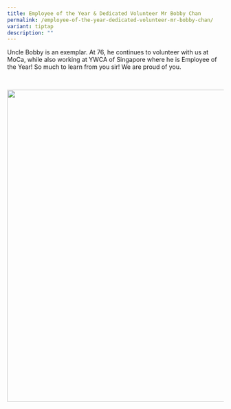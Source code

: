 ```yaml
---
title: Employee of the Year & Dedicated Volunteer Mr Bobby Chan
permalink: /employee-of-the-year-dedicated-volunteer-mr-bobby-chan/
variant: tiptap
description: ""
---
```

<p>Uncle Bobby is an exemplar. At 76, he continues to volunteer with us at
MoCa, while also working at YWCA of Singapore where he is Employee of the
Year! So much to learn from you sir! We are proud of you.</p>
<p>
<br>
</p>
<div class="isomer-image-wrapper">
<img style="width: 725px; color: rgb(0, 0, 0); font-family: system-ui, -apple-system, &quot;system-ui&quot;, &quot;Segoe UI&quot;, Roboto, Oxygen, Ubuntu, Cantarell, &quot;Open Sans&quot;, &quot;Helvetica Neue&quot;, sans-serif; font-size: medium; font-style: normal; font-variant-ligatures: normal; font-variant-caps: normal; font-weight: 400; letter-spacing: normal; orphans: 2; text-align: start; text-indent: 0px; text-transform: none; widows: 2; word-spacing: 0px; -webkit-text-stroke-width: 0px; white-space: normal; text-decoration-thickness: initial; text-decoration-style: initial; text-decoration-color: initial;" height="auto" width="100%" src="https://moca.sgp1.cdn.digitaloceanspaces.com/Our%20People/640607ab401fe56cf8b2f5b9_330600477_530018095995500_5127835430758794992_n.webp">
</div>
<p></p>